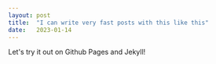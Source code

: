 ```yaml
---
layout: post
title:  "I can write very fast posts with this like this"
date:   2023-01-14
---
```


Let's try it out on Github Pages and Jekyll! 


 